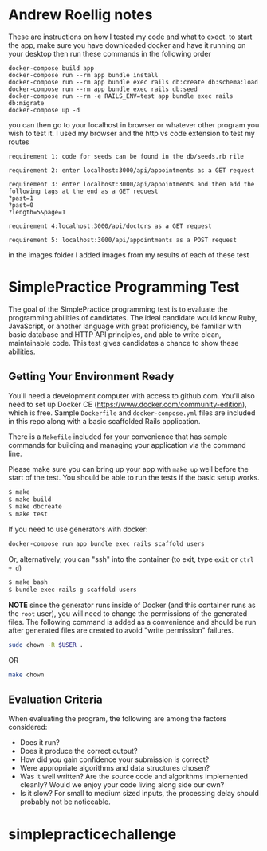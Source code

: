 Andrew Roellig notes
=======================
These are instructions on how I tested my code and what to exect.
to start the app, make sure you have downloaded docker and have it running on your desktop
then run these commands in the following order
```
docker-compose build app
docker-compose run --rm app bundle install
docker-compose run --rm app bundle exec rails db:create db:schema:load
docker-compose run --rm app bundle exec rails db:seed
docker-compose run --rm -e RAILS_ENV=test app bundle exec rails db:migrate
docker-compose up -d
```
you can then go to your localhost in browser or whatever other program you wish to test it. I used my browser and the http vs code extension to test my routes
```
requirement 1: code for seeds can be found in the db/seeds.rb rile
```
```
requirement 2: enter localhost:3000/api/appointments as a GET request 
```
```
requirement 3: enter localhost:3000/api/appointments and then add the following tags at the end as a GET request
?past=1
?past=0
?length=5&page=1
```
```
requirement 4:localhost:3000/api/doctors as a GET request 
```
```
requirement 5: localhost:3000/api/appointments as a POST request 
```
in the images folder I added images from my results of each of these test


SimplePractice Programming Test
=======================

The goal of the SimplePractice programming test is to evaluate the programming abilities
of candidates. The ideal candidate would know Ruby, JavaScript, or another language with
great proficiency, be familiar with basic database and HTTP API principles, and able to
write clean, maintainable code. This test gives candidates a chance to show these
abilities.

Getting Your Environment Ready
------------------------------

You'll need a development computer with access to github.com. You'll also need to set up
Docker CE (https://www.docker.com/community-edition), which is free. Sample `Dockerfile`
and `docker-compose.yml` files are included in this repo along with a basic scaffolded
Rails application.

There is a `Makefile` included for your convenience that has sample commands for building
and managing your application via the command line.

Please make sure you can bring up your app with `make up` well before the start of the
test. You should be able to run the tests if the basic setup works.

```bash
$ make
$ make build
$ make dbcreate
$ make test
```

If you need to use generators with docker:

```bash
docker-compose run app bundle exec rails scaffold users
```

Or, alternatively, you can "ssh" into the container (to exit, type `exit` or `ctrl + d`)

```bash
$ make bash
$ bundle exec rails g scaffold users
```

**NOTE** since the generator runs inside of Docker (and this container runs as
the `root` user), you will need to change the permissions of the generated
files. The following command is added as a convenience and should be run after
generated files are created to avoid "write permission" failures.

```bash
sudo chown -R $USER .
```

OR

```bash
make chown
```

Evaluation Criteria
-------------------

When evaluating the program, the following are among the factors considered:

 * Does it run?
 * Does it produce the correct output?
 * How did _you_ gain confidence your submission is correct?
 * Were appropriate algorithms and data structures chosen?
 * Was it well written? Are the source code and algorithms implemented cleanly?
   Would we enjoy your code living along side our own?
 * Is it slow? For small to medium sized inputs, the processing delay should
   probably not be noticeable.
# simplepracticechallenge
